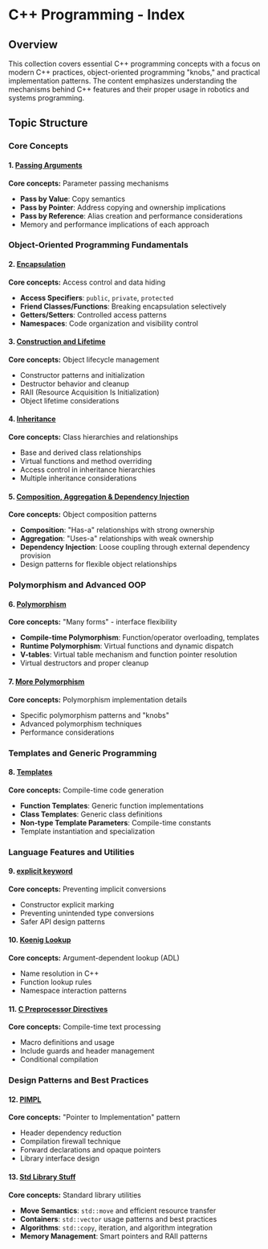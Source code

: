 # C++ Programming - Index

## Overview
This collection covers essential C++ programming concepts with a focus on modern C++ practices, object-oriented programming "knobs," and practical implementation patterns. The content emphasizes understanding the mechanisms behind C++ features and their proper usage in robotics and systems programming.

## Topic Structure

### Core Concepts

#### 1. [Passing Arguments](./Passing%20Arguments.md)
**Core concepts:** Parameter passing mechanisms
- **Pass by Value**: Copy semantics
- **Pass by Pointer**: Address copying and ownership implications
- **Pass by Reference**: Alias creation and performance considerations
- Memory and performance implications of each approach

### Object-Oriented Programming Fundamentals

#### 2. [Encapsulation](./Encapsulation.md)
**Core concepts:** Access control and data hiding
- **Access Specifiers**: `public`, `private`, `protected`
- **Friend Classes/Functions**: Breaking encapsulation selectively
- **Getters/Setters**: Controlled access patterns
- **Namespaces**: Code organization and visibility control

#### 3. [Construction and Lifetime](./Construction%20and%20Lifetime.md)
**Core concepts:** Object lifecycle management
- Constructor patterns and initialization
- Destructor behavior and cleanup
- RAII (Resource Acquisition Is Initialization)
- Object lifetime considerations

#### 4. [Inheritance](./Inheritance.md)
**Core concepts:** Class hierarchies and relationships
- Base and derived class relationships
- Virtual functions and method overriding
- Access control in inheritance hierarchies
- Multiple inheritance considerations

#### 5. [Composition, Aggregation & Dependency Injection](./Composition,%20Knobs%20Aggregation%20&%20Dependency%20Injection.md)
**Core concepts:** Object composition patterns
- **Composition**: "Has-a" relationships with strong ownership
- **Aggregation**: "Uses-a" relationships with weak ownership
- **Dependency Injection**: Loose coupling through external dependency provision
- Design patterns for flexible object relationships

### Polymorphism and Advanced OOP

#### 6. [Polymorphism](./Polymorphism.md)
**Core concepts:** "Many forms" - interface flexibility
- **Compile-time Polymorphism**: Function/operator overloading, templates
- **Runtime Polymorphism**: Virtual functions and dynamic dispatch
- **V-tables**: Virtual table mechanism and function pointer resolution
- Virtual destructors and proper cleanup

#### 7. [More Polymorphism](./More%20Polymorphism.md)
**Core concepts:** Polymorphism implementation details
- Specific polymorphism patterns and "knobs"
- Advanced polymorphism techniques
- Performance considerations

### Templates and Generic Programming

#### 8. [Templates](./Templates.md)
**Core concepts:** Compile-time code generation
- **Function Templates**: Generic function implementations
- **Class Templates**: Generic class definitions
- **Non-type Template Parameters**: Compile-time constants
- Template instantiation and specialization

### Language Features and Utilities

#### 9. [explicit keyword](./explicit%20keyword.md)
**Core concepts:** Preventing implicit conversions
- Constructor explicit marking
- Preventing unintended type conversions
- Safer API design patterns

#### 10. [Koenig Lookup](./Koenig%20Lookup.md)
**Core concepts:** Argument-dependent lookup (ADL)
- Name resolution in C++
- Function lookup rules
- Namespace interaction patterns

#### 11. [C Preprocessor Directives](./C%20Preproccessor%20Directives.md)
**Core concepts:** Compile-time text processing
- Macro definitions and usage
- Include guards and header management
- Conditional compilation

### Design Patterns and Best Practices

#### 12. [PIMPL](./PIMPL.md)
**Core concepts:** "Pointer to Implementation" pattern
- Header dependency reduction
- Compilation firewall technique
- Forward declarations and opaque pointers
- Library interface design

#### 13. [Std Library Stuff](./Std%20Library%20Stuff.md)
**Core concepts:** Standard library utilities
- **Move Semantics**: `std::move` and efficient resource transfer
- **Containers**: `std::vector` usage patterns and best practices
- **Algorithms**: `std::copy`, iteration, and algorithm integration
- **Memory Management**: Smart pointers and RAII patterns